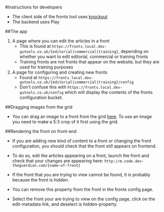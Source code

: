 #Instructions for developers
- The client side of the fronts tool uses [knockout](http://knockoutjs.com/)
- The backend uses Play

##The app
1. A page where you can edit the articles in a front
   * This is found at `https://fronts.local.dev-gutools.co.uk/{editorial|commercial|training}`, depending on whether you want to edit editorial, commercial or training fronts
   * Training fronts are not fronts that appear on the website, but they are used for training purposes
2. A page for configuring and creating new fronts
   * Found at `https://fronts.local.dev-gutools.co.uk/{editorial|commercial|training}/config`
   * Don't confuse this with `https://fronts.local.dev-gutools.co.uk/config` which will display the contents of the fronts configuration bucket.

##Dragging images from the grid
- You can drag an image to a front from the grid [here](https://media.test.dev-gutools.co.uk/search). To use an image you need to make a 5:3 crop of it first using the grid.

##Rendering the front on front-end
- If you are adding new kind of content to a front or changing the front configuration, you should check that the front still appears on frontend.

- To do so, edit the articles appearing on a front, launch the front and check that your changes are appearing here: `http://m.code.dev-theguardian.com/{name-of-front}`

- If the front that you are trying to view cannot be found, it is probably because
the front is hidden.
- You can remove this property from the front in the fronts config page.
- Select the front your are trying to view on the config page, click on the edit-metadata link, and deselect is hidden-property.

